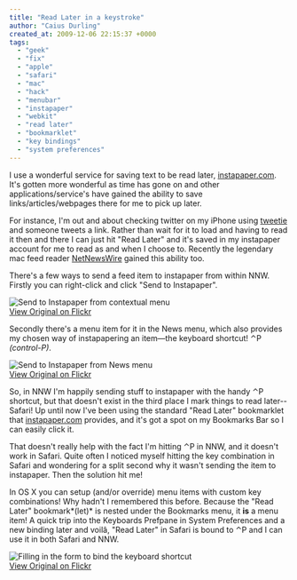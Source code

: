 ```yaml
---
title: "Read Later in a keystroke"
author: "Caius Durling"
created_at: 2009-12-06 22:15:37 +0000
tags:
  - "geek"
  - "fix"
  - "apple"
  - "safari"
  - "mac"
  - "hack"
  - "menubar"
  - "instapaper"
  - "webkit"
  - "read later"
  - "bookmarklet"
  - "key bindings"
  - "system preferences"
---
```


I use a wonderful service for saving text to be read later, [instapaper.com][insta]. It's gotten more wonderful as time has gone on and other applications/service's have gained the ability to save links/articles/webpages there for me to pick up later.

[insta]: http://instapaper.com/

For instance, I'm out and about checking twitter on my iPhone using [tweetie][] and someone tweets a link. Rather than wait for it to load and having to read it then and there I can just hit "Read Later" and it's saved in my instapaper account for me to read as and when I choose to. Recently the legendary mac feed reader [NetNewsWire][nnw] gained this ability too.

[tweetie]: http://atebits.com/tweetie-iphone/
[nnw]: http://www.newsgator.com/INDIVIDUALS/NETNEWSWIRE/

There's a few ways to send a feed item to instapaper from within NNW. Firstly you can right-click and click "Send to Instapaper".

![Send to Instapaper from contextual menu](http://farm3.static.flickr.com/2553/4163576297_ee60e26b53_o.jpg)  
[View Original on Flickr](http://www.flickr.com/photos/caius/4163576297)

Secondly there's a menu item for it in the News menu, which also provides my chosen way of instapapering an item&mdash;the keyboard shortcut! ⌃P *(control-P)*.

![Send to Instapaper from News menu](http://farm3.static.flickr.com/2748/4164341910_476f8ba539_o.jpg)  
[View Original on Flickr](http://www.flickr.com/photos/caius/4164341910)

So, in NNW I'm happily sending stuff to instapaper with the handy ⌃P shortcut, but that doesn't exist in the third place I mark things to read later--Safari! Up until now I've been using the standard "Read Later" bookmarklet that [instapaper.com][insta] provides, and it's got a spot on my Bookmarks Bar so I can easily click it.

That doesn't really help with the fact I'm hitting ⌃P in NNW, and it doesn't work in Safari. Quite often I noticed myself hitting the key combination in Safari and wondering for a split second why it wasn't sending the item to instapaper. Then the solution hit me!

In OS X you can setup (and/or override) menu items with custom key combinations! Why hadn't I remembered this before. Because the "Read Later" bookmark*(let)* is nested under the Bookmarks menu, it **is** a menu item! A quick trip into the Keyboards Prefpane in System Preferences and a new binding later and voilâ, "Read Later" in Safari is bound to ⌃P and I can use it in both Safari and NNW.

![Filling in the form to bind the keyboard shortcut](http://farm3.static.flickr.com/2517/4163642801_a14250da65_o.jpg)  
[View Original on Flickr](http://www.flickr.com/photos/caius/4163642801)
